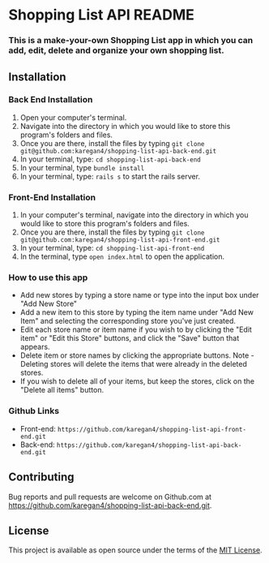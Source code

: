 # Shopping List API README

### This is a make-your-own Shopping List app in which you can add, edit, delete and organize your own shopping list.

## Installation

### Back End Installation
1. Open your computer's terminal.
2. Navigate into the directory in which you would like to store this program's folders and files.
3. Once you are there, install the files by typing ```git clone git@github.com:karegan4/shopping-list-api-back-end.git```
4. In your terminal, type: ```cd shopping-list-api-back-end```
5. In your terminal, type ```bundle install```
6. In your terminal, type: ```rails s``` to start the rails server.

### Front-End Installation
1. In your computer's terminal, navigate into the directory in which you would like to store this program's folders and files.
2. Once you are there, install the files by typing ```git clone git@github.com:karegan4/shopping-list-api-front-end.git```
3. In your terminal, type: ```cd shopping-list-api-front-end```
4. In the terminal, type ```open index.html``` to open the application.

### How to use this app
* Add new stores by typing a store name or type into the input box under "Add New Store"
* Add a new item to this store by typing the item name under "Add New Item" and selecting the corresponding store you've just created.
* Edit each store name or item name if you wish to by clicking the "Edit item" or "Edit this Store" buttons, and click the "Save" button that appears. 
* Delete item or store names by clicking the appropriate buttons.
Note - Deleting stores will delete the items that were already in the deleted stores.
* If you wish to delete all of your items, but keep the stores, click on the "Delete all items" button.


### Github Links
* Front-end: ```https://github.com/karegan4/shopping-list-api-front-end.git```
* Back-end: ```https://github.com/karegan4/shopping-list-api-back-end.git```

## Contributing
Bug reports and pull requests are welcome on Github.com at https://github.com/karegan4/shopping-list-api-back-end.git.

## License
This project is available as open source under the terms of the [MIT License](http://opensource.org/licenses/MIT).
